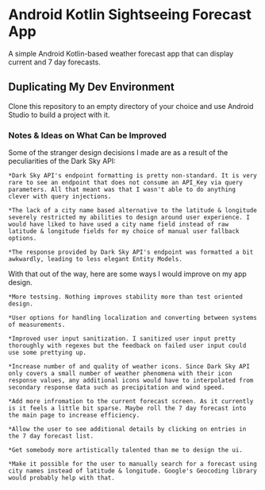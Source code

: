 # Android Kotlin Sightseeing Forecast App

A simple Android Kotlin-based weather forecast app that can display current and 7 day forecasts.

## Duplicating My Dev Environment

Clone this repository to an empty directory of your choice and use Android Studio to build a project with it.

### Notes & Ideas on What Can be Improved

Some of the stranger design decisions I made are as a result of the peculiarities of the Dark Sky API:

```
*Dark Sky API's endpoint formatting is pretty non-standard. It is very rare to see an endpoint that does not consume an API_Key via query parameters. All that meant was that I wasn't able to do anything clever with query injections.

*The lack of a city name based alternative to the latitude & longitude severely restricted my abilities to design around user experience. I would have liked to have used a city name field instead of raw latitude & longitude fields for my choice of manual user fallback options.

*The response provided by Dark Sky API's endpoint was formatted a bit awkwardly, leading to less elegant Entity Models.
```

With that out of the way, here are some ways I would improve on my app design.

```
*More testsing. Nothing improves stability more than test oriented design.

*User options for handling localization and converting between systems of measurements.

*Improved user input sanitization. I sanitized user input pretty thoroughly with regexes but the feedback on failed user input could use some prettying up.

*Increase number of and quality of weather icons. Since Dark Sky API only covers a small number of weather phenomena with their icon response values, any additional icons would have to interpolated from secondary response data such as precipitation and wind speed.

*Add more infromation to the current forecast screen. As it currently is it feels a little bit sparse. Maybe roll the 7 day forecast into the main page to increase efficiency.

*Allow the user to see additional details by clicking on entries in the 7 day forecast list.

*Get somebody more artistically talented than me to design the ui.

*Make it possible for the user to manually search for a forecast using city names instead of latitude & longitude. Google's Geocoding library would probably help with that.
```